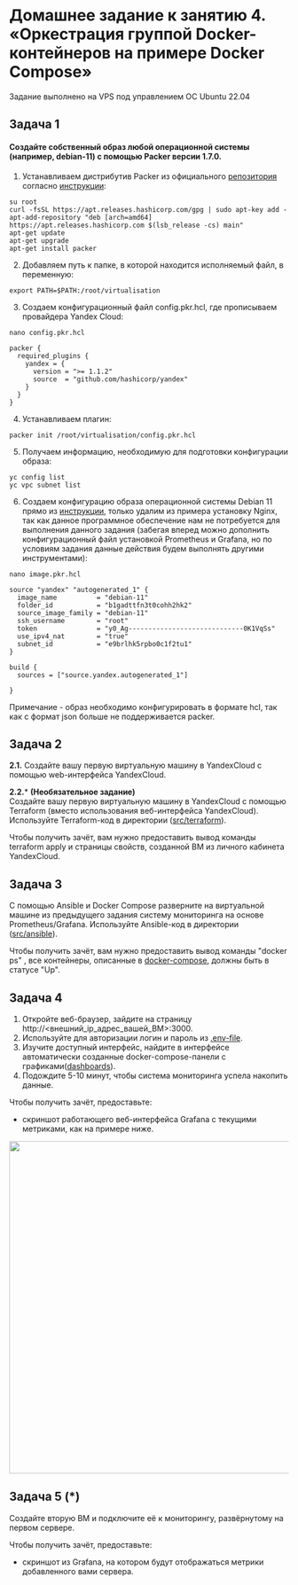 # Домашнее задание к занятию 4. «Оркестрация группой Docker-контейнеров на примере Docker Compose»

Задание выполнено на VPS под управлением ОС Ubuntu 22.04

## Задача 1

#### Создайте собственный образ любой операционной системы (например, debian-11) с помощью Packer версии 1.7.0.

1. Устанавливаем дистрибутив Packer из официального [репозитория](https://developer.hashicorp.com/packer/tutorials/docker-get-started/get-started-install-cli#precompiled-binaries) согласно [инструкции](https://cloud.yandex.ru/docs/tutorials/infrastructure-management/packer-quickstart):
```
su root
curl -fsSL https://apt.releases.hashicorp.com/gpg | sudo apt-key add -
apt-add-repository "deb [arch=amd64] https://apt.releases.hashicorp.com $(lsb_release -cs) main"
apt-get update
apt-get upgrade
apt-get install packer
```

2. Добавляем путь к папке, в которой находится исполняемый файл, в переменную:
```
export PATH=$PATH:/root/virtualisation
```

3.  Создаем конфигурационный файл config.pkr.hcl, где прописываем провайдера Yandex Cloud:

```
nano config.pkr.hcl

packer {
  required_plugins {
    yandex = {
      version = ">= 1.1.2"
      source  = "github.com/hashicorp/yandex"
    }
  }
}
```

4. Устанавливаем плагин:
```
packer init /root/virtualisation/config.pkr.hcl
```

5. Получаем информацию, необходимую для подготовки конфигурации образа:
```
yc config list
yc vpc subnet list
```

6. Создаем конфигурацию образа операционной системы Debian 11 прямо из [инструкции](https://cloud.yandex.ru/docs/tutorials/infrastructure-management/packer-quickstart), только удалим из примера установку Nginx, так как данное программное обеспечение нам не потребуется для выполнения данного задания (забегая вперед можно дополнить конфигурационный файл установкой Prometheus и Grafana, но по условиям задания данные действия будем выполнять другими инструментами):
```
nano image.pkr.hcl

source "yandex" "autogenerated_1" {
  image_name          = "debian-11"
  folder_id           = "b1gadttfn3t0cohh2hk2"
  source_image_family = "debian-11"
  ssh_username        = "root"
  token               = "y0_Ag-----------------------------0K1VqSs"
  use_ipv4_nat        = "true"
  subnet_id           = "e9brlhk5rpbo0c1f2tu1"
}

build {
  sources = ["source.yandex.autogenerated_1"]

}
```

Примечание - образ необходимо конфигурировать в формате hcl, так как с формат json больше не поддерживается packer.



## Задача 2

**2.1.** Создайте вашу первую виртуальную машину в YandexCloud с помощью web-интерфейса YandexCloud.        

**2.2.*** **(Необязательное задание)**      
Создайте вашу первую виртуальную машину в YandexCloud с помощью Terraform (вместо использования веб-интерфейса YandexCloud).
Используйте Terraform-код в директории ([src/terraform](https://github.com/netology-group/virt-homeworks/tree/virt-11/05-virt-04-docker-compose/src/terraform)).

Чтобы получить зачёт, вам нужно предоставить вывод команды terraform apply и страницы свойств, созданной ВМ из личного кабинета YandexCloud.

## Задача 3

С помощью Ansible и Docker Compose разверните на виртуальной машине из предыдущего задания систему мониторинга на основе Prometheus/Grafana.
Используйте Ansible-код в директории ([src/ansible](https://github.com/netology-group/virt-homeworks/tree/virt-11/05-virt-04-docker-compose/src/ansible)).

Чтобы получить зачёт, вам нужно предоставить вывод команды "docker ps" , все контейнеры, описанные в [docker-compose](https://github.com/netology-group/virt-homeworks/blob/virt-11/05-virt-04-docker-compose/src/ansible/stack/docker-compose.yaml),  должны быть в статусе "Up".

## Задача 4

1. Откройте веб-браузер, зайдите на страницу http://<внешний_ip_адрес_вашей_ВМ>:3000.
2. Используйте для авторизации логин и пароль из [.env-file](https://github.com/netology-group/virt-homeworks/blob/virt-11/05-virt-04-docker-compose/src/ansible/stack/.env).
3. Изучите доступный интерфейс, найдите в интерфейсе автоматически созданные docker-compose-панели с графиками([dashboards](https://grafana.com/docs/grafana/latest/dashboards/use-dashboards/)).
4. Подождите 5-10 минут, чтобы система мониторинга успела накопить данные.

Чтобы получить зачёт, предоставьте: 

- скриншот работающего веб-интерфейса Grafana с текущими метриками, как на примере ниже.
<p align="center">
  <img width="1200" height="600" src="./assets/yc_02.png">
</p>

## Задача 5 (*)

Создайте вторую ВМ и подключите её к мониторингу, развёрнутому на первом сервере.

Чтобы получить зачёт, предоставьте:

- скриншот из Grafana, на котором будут отображаться метрики добавленного вами сервера.


